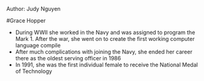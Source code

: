 Author: Judy Nguyen

#Grace Hopper 
- During WWII she worked in the Navy and was assigned to program the Mark 1. After the war, she went on to create the first working computer language compile
- After much complications with joining the Navy, she ended her career there as the oldest serving officer in 1986
- In 1991, she was the first individual female to receive the National Medal of Technology

